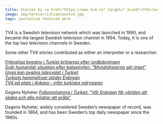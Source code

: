 ```yaml
---
title: Stories by <a href="https://www.tv4.se" target="_blank">TV4</a>’s <a href="https://www.tv4.se/terese-cristiansson" target="_blank">Terese Cristiansson</a> from the <a href="https://www.tv4play.se/klipp/a53bfe199093d05c442a" target="_blank">disaster zone in Turkey</a>
image: img/teresecristianssontv4.jpg
tags: journalism featured work 
---
```


TV4 is a Swedish television network which was launched in 1990, and became the largest Swedish television channel in 1994. Today, it is one of the top two television channels in Sweden.

Some other TV4 stories contributed as either an interpreter or a researcher:

[<i>Frikostiga bygglov i Turkiet kritiseras efter jordbävningen</i>](https://www.tv4play.se/klipp/1d80958281f87471b50a)  
[<i>Svår humanitär situation efter katastrofen: ”Myndigheterna gör inget”</i>](https://www.tv4play.se/klipp/a53bfe199093d05c442a)  
[<i>Unga kan avgöra ödesvalet i Turkiet</i>](https://www.tv4play.se/klipp/e675de7c09d42532e182)  
[<i>Turkiets hemmafruar stöder Erdogan</i>](https://www.tv4play.se/klipp/8d1178e91ee33198df6f)  
[<i>TV4 på plats i Ankara – inför turkiska valrysaren</i>](https://www.tv4play.se/klipp/640014b5c3ac728fdd28)

Dagens Nyheter [<i>Folkomröstning i Turkiet: ”Vår Erdogan får världen att skaka och alla mödrar att gråta”</i>](https://www.dn.se/nyheter/varlden/folkomrostning-i-turkiet-var-erdogan-far-varlden-att-skaka-och-alla-modrar-att-grata/)

Dagens Nyheter, widely considered Sweden’s newspaper of record, was founded in 1864, and has been Sweden’s top daily newspaper since the 1960s.
